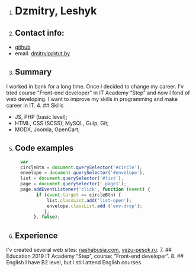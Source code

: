 
1. # Dzmitry, Leshyk
2. ## Contact info:
  * [github](https://github.com/DmitryIP)
  * email: dmitryip@tut.by
3. ## Summary 
I worked in bank for a long time. Once I decided to change my career. I'v tried  course "Front-end developer" in IT Academy “Step” and now I fond of web developing. I want to improve my skills in programming and make career in IT.
4. ## Skills
  * JS, PHP (basic level);
  * HTML, CSS (SCSS), MySQL, Gulp, Git;
  * MODX, Joomla, OpenCart;
5. ## Code examples
    ```javascript    
      var
      circleBtn = document.querySelector('#circle'),
      envelope = document.querySelector('#envelope'),
      list = document.querySelector('#list'),
      page = document.querySelector('.page1');
      page.addEventListener('click', function (event) {
            if (event.target == circleBtn) {
                list.classList.add('list-open');
                envelope.classList.add ('env-drop');
               };
           }, false);
    ```   
6. ## Experience 
I'v created several web sites: [nashabusia.com](https://www.nashabusia.com/), [vezu-pesok.ru](https://vezu-pesok.ru/). 
7. ## Education
2019 IT Academy “Step”, course: ”Front-end developer”. 
8. ## English
I have B2 level, but i still attend English courses.
